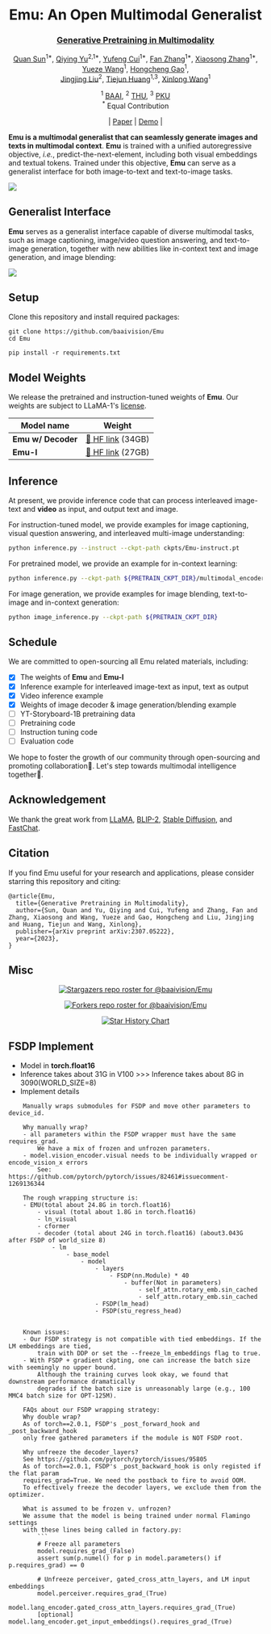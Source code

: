 

<div align='center'>
<h1>Emu: An Open Multimodal Generalist</h1h1>
<h3><a href="https://arxiv.org/abs/2307.05222">Generative Pretraining in Multimodality</a></h3>

[Quan Sun](https://github.com/Quan-Sun)<sup>1*</sup>, [Qiying Yu](https://yqy2001.github.io)<sup>2,1*</sup>, [Yufeng Cui]()<sup>1*</sup>, [Fan Zhang](https://scholar.google.com/citations?user=VsJ39HMAAAAJ)<sup>1*</sup>, [Xiaosong Zhang](https://github.com/zhangxiaosong18)<sup>1*</sup>, [Yueze Wang]()<sup>1</sup>, [Hongcheng Gao](https://hongcheng-gao.github.io/)<sup>1</sup>,<br>[Jingjing Liu](https://air.tsinghua.edu.cn/en/info/1046/1194.htm)<sup>2</sup>, [Tiejun Huang](https://scholar.google.com/citations?user=knvEK4AAAAAJ&hl=en)<sup>1,3</sup>, [Xinlong Wang](https://www.xloong.wang/)<sup>1</sup>
	
<sup>1</sup> [BAAI](https://www.baai.ac.cn/english.html), <sup>2</sup> [THU](https://air.tsinghua.edu.cn), <sup>3</sup> [PKU](https://english.pku.edu.cn/) <br><sup>*</sup> Equal Contribution

|  [Paper](https://arxiv.org/abs/2307.05222) | [Demo](https://emu.ssi.plus/) |
</div>



**Emu is a multimodal generalist that can seamlessly generate images and texts in multimodal context**. **Emu** is trained with a unified autoregressive objective, *i.e.*, predict-the-next-element, including both visual embeddings and textual tokens. Trained under this objective, **Emu** can serve as a generalist interface for both image-to-text and text-to-image tasks.

![](assets/Emu.png)

## Generalist Interface

**Emu** serves as a generalist interface capable of diverse multimodal tasks, such as image captioning, image/video question answering, and text-to-image generation, together with new abilities like in-context text and image generation, and image blending:

![](assets/generalist.png)

## Setup

Clone this repository and install required packages:

```shell
git clone https://github.com/baaivision/Emu
cd Emu

pip install -r requirements.txt
```

## Model Weights

We release the pretrained and instruction-tuned weights of **Emu**. Our weights are subject to LLaMA-1's [license](https://github.com/facebookresearch/llama/blob/1076b9c51c77ad06e9d7ba8a4c6df775741732bd/LICENSE).

| Model name         | Weight                                                  |
| ------------------ | ------------------------------------------------------- |
| **Emu w/ Decoder** | [🤗 HF link](https://huggingface.co/BAAI/Emu/tree/main/pretrain) (34GB) |
| **Emu-I**          | [🤗 HF link](https://huggingface.co/BAAI/Emu/blob/main/Emu-instruct.pt) (27GB) |

## Inference

At present, we provide inference code that can process interleaved image-text and **video** as input, and output text and image.

For instruction-tuned model, we provide examples for image captioning, visual question answering, and interleaved multi-image understanding:

```sh
python inference.py --instruct --ckpt-path ckpts/Emu-instruct.pt
```

For pretrained model, we provide an example for in-context learning:

```sh
python inference.py --ckpt-path ${PRETRAIN_CKPT_DIR}/multimodal_encoder/pytorch_model.bin
```

For image generation, we provide examples for image blending, text-to-image and in-context generation:

```sh
python image_inference.py --ckpt-path ${PRETRAIN_CKPT_DIR}
```

## Schedule

We are committed to open-sourcing all Emu related materials, including:

- [x] The weights of **Emu** and **Emu-I**
- [x] Inference example for interleaved image-text as input, text as output
- [x] Video inference example
- [x] Weights of image decoder & image generation/blending example
- [ ] YT-Storyboard-1B pretraining data
- [ ] Pretraining code
- [ ] Instruction tuning code
- [ ] Evaluation code

We hope to foster the growth of our community through open-sourcing and promoting collaboration👬. Let's step towards multimodal intelligence together🍻.

## Acknowledgement

We thank the great work from [LLaMA](https://github.com/facebookresearch/llama), [BLIP-2](https://github.com/salesforce/LAVIS), [Stable Diffusion](https://github.com/CompVis/stable-diffusion), and [FastChat](https://github.com/lm-sys/FastChat).

## Citation

If you find Emu useful for your research and applications, please consider starring this repository and citing:

```
@article{Emu,
  title={Generative Pretraining in Multimodality},
  author={Sun, Quan and Yu, Qiying and Cui, Yufeng and Zhang, Fan and Zhang, Xiaosong and Wang, Yueze and Gao, Hongcheng and Liu, Jingjing and Huang, Tiejun and Wang, Xinlong},
  publisher={arXiv preprint arXiv:2307.05222},
  year={2023},
}
```

## Misc

<div align="center">

[![Stargazers repo roster for @baaivision/Emu](https://reporoster.com/stars/baaivision/Emu)](https://github.com/baaivision/Emu/stargazers)


[![Forkers repo roster for @baaivision/Emu](https://reporoster.com/forks/baaivision/Emu)](https://github.com/baaivision/Emu/network/members)


[![Star History Chart](https://api.star-history.com/svg?repos=baaivision/Emu&type=Date)](https://star-history.com/#baaivision/Emu&Date)

</div>



## FSDP Implement
- Model in **torch.float16**
- Inference takes about 31G in V100 >>>  Inference takes about 8G in 3090(WORLD_SIZE=8)
- Implement details
```
    Manually wraps submodules for FSDP and move other parameters to device_id.

    Why manually wrap?
    - all parameters within the FSDP wrapper must have the same requires_grad.
        We have a mix of frozen and unfrozen parameters.
    - model.vision_encoder.visual needs to be individually wrapped or encode_vision_x errors
        See: https://github.com/pytorch/pytorch/issues/82461#issuecomment-1269136344

    The rough wrapping structure is:
    - EMU(total about 24.8G in torch.float16)
        - visual (total about 1.8G in torch.float16)
        - ln_visual 
        - cformer
        - decoder (total about 24G in torch.float16) (about3.043G after FSDP of world_size 8)
            - lm
                - base_model
                    - model
                        - layers
                            - FSDP(nn.Module) * 40
                                - buffer(Not in parameters)
                                    - self_attn.rotary_emb.sin_cached
                                    - self_attn.rotary_emb.sin_cached
                        - FSDP(lm_head)
                        - FSDP(stu_regress_head)


    Known issues:
    - Our FSDP strategy is not compatible with tied embeddings. If the LM embeddings are tied,
        train with DDP or set the --freeze_lm_embeddings flag to true.
    - With FSDP + gradient ckpting, one can increase the batch size with seemingly no upper bound.
        Although the training curves look okay, we found that downstream performance dramatically
        degrades if the batch size is unreasonably large (e.g., 100 MMC4 batch size for OPT-125M).

    FAQs about our FSDP wrapping strategy:
    Why double wrap?
    As of torch==2.0.1, FSDP's _post_forward_hook and _post_backward_hook
    only free gathered parameters if the module is NOT FSDP root.

    Why unfreeze the decoder_layers?
    See https://github.com/pytorch/pytorch/issues/95805
    As of torch==2.0.1, FSDP's _post_backward_hook is only registed if the flat param
    requires_grad=True. We need the postback to fire to avoid OOM.
    To effectively freeze the decoder layers, we exclude them from the optimizer.

    What is assumed to be frozen v. unfrozen?
    We assume that the model is being trained under normal Flamingo settings
    with these lines being called in factory.py:
        ```
        # Freeze all parameters
        model.requires_grad_(False)
        assert sum(p.numel() for p in model.parameters() if p.requires_grad) == 0

        # Unfreeze perceiver, gated_cross_attn_layers, and LM input embeddings
        model.perceiver.requires_grad_(True)
        model.lang_encoder.gated_cross_attn_layers.requires_grad_(True)
        [optional] model.lang_encoder.get_input_embeddings().requires_grad_(True)
```